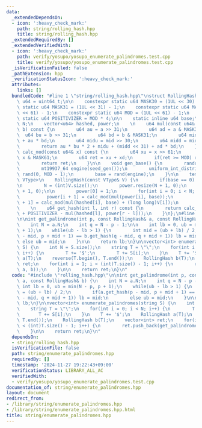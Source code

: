 ```yaml
---
data:
  _extendedDependsOn:
  - icon: ':heavy_check_mark:'
    path: string/rolling_hash.hpp
    title: string/rolling_hash.hpp
  _extendedRequiredBy: []
  _extendedVerifiedWith:
  - icon: ':heavy_check_mark:'
    path: verify/yosupo/yosupo_enumerate_palindromes.test.cpp
    title: verify/yosupo/yosupo_enumerate_palindromes.test.cpp
  _isVerificationFailed: false
  _pathExtension: hpp
  _verificationStatusIcon: ':heavy_check_mark:'
  attributes:
    links: []
  bundledCode: "#line 1 \"string/rolling_hash.hpp\"\nstruct RollingHash{\n    using\
    \ u64 = uint64_t;\n\n    constexpr static u64 MASK30 = (1UL << 30) - 1;\n    constexpr\
    \ static u64 MASK31 = (1UL << 31) - 1;\n    constexpr static u64 MASK61 = (1UL\
    \ << 61) - 1;\n    constexpr static u64 MOD = (1UL << 61) - 1;\n    constexpr\
    \ static u64 POSITIVIZER = MOD * 4;\n\n    static inline u64 base;\n\n    int\
    \ N;\n    vector<u64> hashed, power;\n    \n    u64 mul(const u64& a, const u64&\
    \ b) const {\n        u64 au = a >> 31;\n        u64 ad = a & MASK31;\n      \
    \  u64 bu = b >> 31;\n        u64 bd = b & MASK31;\n        u64 mid = ad * bu\
    \ + au * bd;\n        u64 midu = mid >> 30;\n        u64 midd = mid & MASK30;\n\
    \        return au * bu * 2 + midu + (midd << 31) + ad * bd;\n    }\n\n    u64\
    \ calc_mod(const u64& x) const {\n        u64 xu = x >> 61;\n        u64 xd =\
    \ x & MASK61;\n        u64 ret = xu + xd;\n        if(ret >= MOD) ret -= MOD;\n\
    \        return ret;\n    }\n\n    void gen_base() {\n        random_device seed_gen;\n\
    \        mt19937_64 engine(seed_gen());\n        uniform_int_distribution<u64>\
    \ rand(0, MOD - 1);\n        base = rand(engine);\n    }\n\n    template<class\
    \ VType>\n    RollingHash(const VType& V) {\n        if(base == 0) gen_base();\n\
    \n        N = (int)V.size();\n        power.resize(N + 1, 0);\n        hashed.resize(N\
    \ + 1, 0);\n\n        power[0] = 1;\n        for(int i = 0; i < N; i++) {\n  \
    \          power[i + 1] = calc_mod(mul(power[i], base));\n            hashed[i\
    \ + 1] = calc_mod(mul(hashed[i], base) + (long long)V[i]);\n        }\n    }\n\
    \    \n    u64 get_hash(int l, int r) const {\n        return calc_mod(hashed[r]\
    \ + POSITIVIZER - mul(hashed[l], power[r - l]));\n    }\n};\n#line 2 \"string/enumerate_palindromes.hpp\"\
    \n\nint get_palindrome(int p, const RollingHash& a, const RollingHash& b) {\n\
    \    int N = a.N;\n    int q = N - p - 1;\n\n    int lb = 0, ub = min(N - p, p\
    \ + 1);\n    while(ub - lb > 1) {\n        int mid = (ub + lb) / 2;\n        if(a.get_hash(p\
    \ - mid, p + mid + 1) == b.get_hash(q - mid, q + mid + 1)) lb = mid;\n       \
    \ else ub = mid;\n    }\n\n    return lb;\n}\n\nvector<int> enumerate_palindromes(string\
    \ S) {\n    int N = S.size();\n    string T = \"\";\n    for(int i = 0; i < N;\
    \ i++) {\n        T += '$';\n        T += S[i];\n    }\n    T += '$';\n    RollingHash\
    \ a(T);\n    reverse(T.begin(), T.end());\n    RollingHash b(T);\n    vector<int>\
    \ ret;\n    for(int i = 1; i < (int)T.size() - 1; i++) {\n        ret.push_back(get_palindrome(i,\
    \ a, b));\n    }\n\n    return ret;\n}\n"
  code: "#include \"rolling_hash.hpp\"\n\nint get_palindrome(int p, const RollingHash&\
    \ a, const RollingHash& b) {\n    int N = a.N;\n    int q = N - p - 1;\n\n   \
    \ int lb = 0, ub = min(N - p, p + 1);\n    while(ub - lb > 1) {\n        int mid\
    \ = (ub + lb) / 2;\n        if(a.get_hash(p - mid, p + mid + 1) == b.get_hash(q\
    \ - mid, q + mid + 1)) lb = mid;\n        else ub = mid;\n    }\n\n    return\
    \ lb;\n}\n\nvector<int> enumerate_palindromes(string S) {\n    int N = S.size();\n\
    \    string T = \"\";\n    for(int i = 0; i < N; i++) {\n        T += '$';\n \
    \       T += S[i];\n    }\n    T += '$';\n    RollingHash a(T);\n    reverse(T.begin(),\
    \ T.end());\n    RollingHash b(T);\n    vector<int> ret;\n    for(int i = 1; i\
    \ < (int)T.size() - 1; i++) {\n        ret.push_back(get_palindrome(i, a, b));\n\
    \    }\n\n    return ret;\n}\n"
  dependsOn:
  - string/rolling_hash.hpp
  isVerificationFile: false
  path: string/enumerate_palindromes.hpp
  requiredBy: []
  timestamp: '2024-11-27 19:22:43+09:00'
  verificationStatus: LIBRARY_ALL_AC
  verifiedWith:
  - verify/yosupo/yosupo_enumerate_palindromes.test.cpp
documentation_of: string/enumerate_palindromes.hpp
layout: document
redirect_from:
- /library/string/enumerate_palindromes.hpp
- /library/string/enumerate_palindromes.hpp.html
title: string/enumerate_palindromes.hpp
---
```

